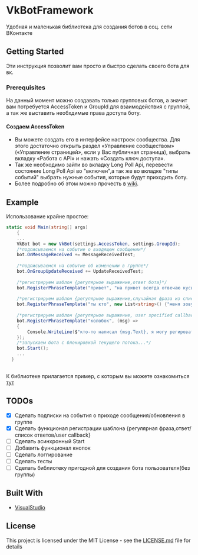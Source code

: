 # VkBotFramework
Удобная и маленькая библиотека для создания ботов в соц. сети ВКонтакте
## Getting Started
Эти инструкция позволит вам просто и быстро сделать своего бота для вк.
### Prerequisites
На данный момент можно создавать только групповых ботов, а значит вам потребуется AccessToken и GroupId для взаимодействия с группой, а так же выставить необхдимые права доступа боту.

#### Создаем AccessToken
- Вы можете создать его в интерфейсе настроек сообщества. Для этого достаточно открыть раздел «Управление сообществом» («Управление страницей», если у Вас публичная страница), выбрать вкладку «Работа с API» и нажать «Создать ключ доступа».
- Так же необходимо зайти во вкладку Long Poll Api, перевести состояние Long Poll Api во "включен",а так же во вкладке "типы событий" выбрать нужные события, которые будут приходить боту.
- Более подробно об этом можно прочесть в [wiki](https://github.com/truecooler/VkBotFramework/wiki).
## Example
Использование крайне простое:

```c#
static void Main(string[] args)
	{
  	...
	VkBot bot = new VkBot(settings.AccessToken, settings.GroupId);
	/*подписываемся на событие о входящем сообщении*/
	bot.OnMessageReceived += MessageReceivedTest; 
	
	/*подписываемся на событие об изменении в группе*/
	bot.OnGroupUpdateReceived += UpdateReceivedTest; 
  
	/*регистрируем шаблон {регулярное выражение,ответ бота}*/
	bot.RegisterPhraseTemplate("привет", "на привет всегда отвечаю кусь"); 
	
	/*регистрируем шаблон {регулярное выражение,случайная фраза из списка}*/
	bot.RegisterPhraseTemplate("ты кто", new List<string>() {"меня зовут мишутка","вы о ком","не говори так со мной","а ты кто?"}); 
	
	/*регистрируем шаблон {регулярное выражение, user specified callback}*/
	bot.RegisterPhraseTemplate("колобок", (msg) =>
	{
		Console.WriteLine($"кто-то написал {msg.Text}, я могу регировать на эту фразу так, как я хочу! system(\"reboot\")");
	});
	/*запускаем бота с блокировкой текущего потока...*/
	bot.Start();
  	...
  }
        
```
К библиотеке прилагается пример, с которым вы можете ознакомиться [тут](https://github.com/truecooler/VkBotFramework/blob/master/VkBotExample/Program.cs)

## TODOs
- [x] Сделать подписки на события о приходе сообщения/обновления в группе
- [x] Сделать функционал регистрации шаблона {регулярная фраза,ответ/список ответов/user callback}
- [ ] Сделать асинхронный Start
- [ ] Добавить функционал кнопок
- [ ] Сделать логгирование
- [ ] Сделать тесты
- [ ] Сделать библиотеку пригодной для создания бота пользователя(без группы)

## Built With

* [VisualStudio](http://visualstudio.com)

## License

This project is licensed under the MIT License - see the [LICENSE.md](LICENSE.md) file for details
